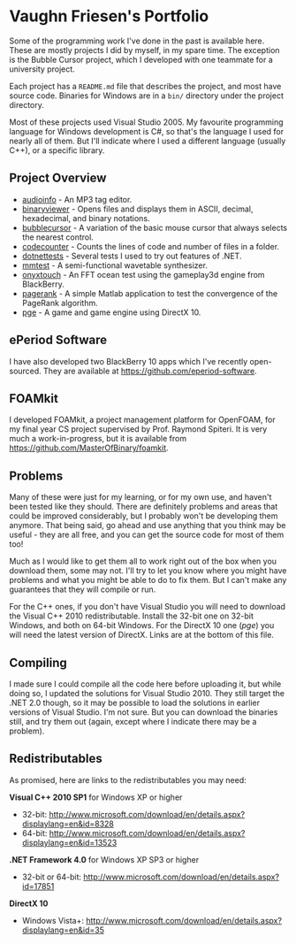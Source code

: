Vaughn Friesen's Portfolio
==========================

Some of the programming work I've done in the past is available here. These are mostly projects I did by myself, in my spare time. The exception is the Bubble Cursor project, which I developed with one teammate for a university project.

Each project has a `README.md` file that describes the project, and most have source code. Binaries for Windows are in a `bin/` directory under the project directory.

Most of these projects used Visual Studio 2005. My favourite programming language for Windows development is C#, so that's the language I used for nearly all of them. But I'll indicate where I used a different language (usually C++), or a specific library.

Project Overview
----------------

* [audioinfo](audioinfo) - An MP3 tag editor.
* [binaryviewer](binaryviewer) - Opens files and displays them in ASCII, decimal, hexadecimal, and binary notations.
* [bubblecursor](bubblecursor) - A variation of the basic mouse cursor that always selects the nearest control.
* [codecounter](codecounter) - Counts the lines of code and number of files in a folder.
* [dotnettests](dotnettests) - Several tests I used to try out features of .NET.
* [mmtest](mmtest) - A semi-functional wavetable synthesizer.
* [onyxtouch](onyxtouch) - An FFT ocean test using the gameplay3d engine from BlackBerry.
* [pagerank](pagerank) - A simple Matlab application to test the convergence of the PageRank algorithm.
* [pge](pge) - A game and game engine using DirectX 10.

ePeriod Software
----------------

I have also developed two BlackBerry 10 apps which I've recently open-sourced. They are available at https://github.com/eperiod-software.

FOAMkit
-------

I developed FOAMkit, a project management platform for OpenFOAM, for my final year CS project
supervised by Prof. Raymond Spiteri. It is very much a work-in-progress, but it is available
from https://github.com/MasterOfBinary/foamkit.

Problems
--------

Many of these were just for my learning, or for my own use, and haven't been tested like they should. There are definitely problems and areas that could be improved considerably, but I probably won't be developing them anymore. That being said, go ahead and use anything that you think may be useful - they are all free, and you can get the source code for most of them too!

Much as I would like to get them all to work right out of the box when you download them, some may not. I'll try to let you know where you might have problems and what you might be able to do to fix them. But I can't make any guarantees that they will compile or run.

For the C++ ones, if you don't have Visual Studio you will need to download the Visual C++ 2010 redistributable. Install the 32-bit one on 32-bit Windows, and both on 64-bit Windows. For the DirectX 10 one (*pge*) you will need the latest version of DirectX. Links are at the bottom of this file.

Compiling
---------

I made sure I could compile all the code here before uploading it, but while doing so, I updated the solutions for Visual Studio 2010. They still target the .NET 2.0 though, so it may be possible to load the solutions in earlier versions of Visual Studio. I'm not sure. But you can download the binaries still, and try them out (again, except where I indicate there may be a problem).

Redistributables
----------------

As promised, here are links to the redistributables you may need:

**Visual C++ 2010 SP1** for Windows XP or higher

- 32-bit: http://www.microsoft.com/download/en/details.aspx?displaylang=en&id=8328
- 64-bit: http://www.microsoft.com/download/en/details.aspx?displaylang=en&id=13523

**.NET Framework 4.0** for Windows XP SP3 or higher

- 32-bit or 64-bit: http://www.microsoft.com/download/en/details.aspx?id=17851

**DirectX 10**

- Windows Vista+: http://www.microsoft.com/download/en/details.aspx?displaylang=en&id=35
